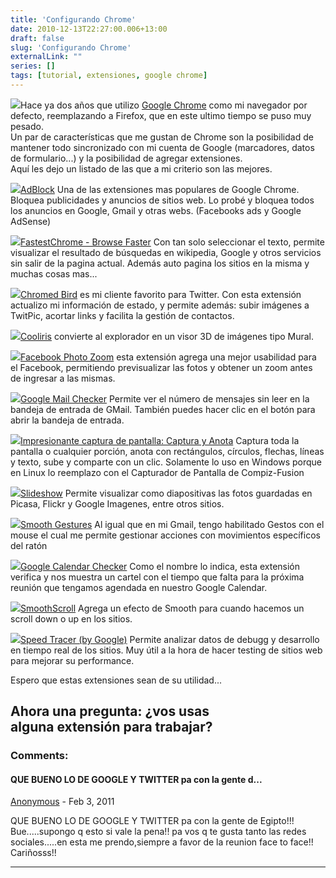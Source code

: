 ```yaml
---
title: 'Configurando Chrome'
date: 2010-12-13T22:27:00.006+13:00
draft: false
slug: 'Configurando Chrome'
externalLink: ""
series: []
tags: [tutorial, extensiones, google chrome]
---
```


[![](http://3.bp.blogspot.com/_YgRWyZGNN_Y/TQXdHiJPS9I/AAAAAAAAJXU/YsPdNKyzXyM/s1600/screenshot32.png)](http://3.bp.blogspot.com/_YgRWyZGNN_Y/TQXdHiJPS9I/AAAAAAAAJXU/YsPdNKyzXyM/s1600/screenshot32.png)Hace ya dos años que utilizo [Google Chrome](http://www.google.com/chrome?hl=es) como mi navegador por defecto, reemplazando a Firefox, que en este ultimo tiempo se puso muy pesado.  
Un par de características que me gustan de Chrome son la posibilidad de mantener todo sincronizado con mi cuenta de Google (marcadores, datos de formulario...) y la posibilidad de agregar extensiones.  
Aquí les dejo un listado de las que a mi criterio son las mejores.  
  
  

[![](http://1.bp.blogspot.com/_YgRWyZGNN_Y/TQXZDcvEJRI/AAAAAAAAJWM/7RvYeQFWZHE/s1600/screenshot14.png)](http://1.bp.blogspot.com/_YgRWyZGNN_Y/TQXZDcvEJRI/AAAAAAAAJWM/7RvYeQFWZHE/s1600/screenshot14.png)[AdBlock](https://chrome.google.com/extensions/detail/gighmmpiobklfepjocnamgkkbiglidom) Una de las extensiones mas populares de Google Chrome. Bloquea publicidades y anuncios de sitios web. Lo probé y bloquea todos los anuncios en Google, Gmail y otras webs. (Facebooks ads y Google AdSense)

  

[![](http://2.bp.blogspot.com/_YgRWyZGNN_Y/TQXZFeG8ruI/AAAAAAAAJWk/qNt4vKBSBwQ/s1600/screenshot20.png)](http://2.bp.blogspot.com/_YgRWyZGNN_Y/TQXZFeG8ruI/AAAAAAAAJWk/qNt4vKBSBwQ/s1600/screenshot20.png)[FastestChrome - Browse Faster](https://chrome.google.com/extensions/detail/mmffncokckfccddfenhkhnllmlobdahm) Con tan solo seleccionar el texto, permite visualizar el resultado de búsquedas en wikipedia, Google y otros servicios sin salir de la pagina actual. Además auto pagina los sitios en la misma y muchas cosas mas...

  

[![](http://1.bp.blogspot.com/_YgRWyZGNN_Y/TQXZECK07sI/AAAAAAAAJWU/7OeHm01jp2c/s1600/screenshot16.png)](http://1.bp.blogspot.com/_YgRWyZGNN_Y/TQXZECK07sI/AAAAAAAAJWU/7OeHm01jp2c/s1600/screenshot16.png)[Chromed Bird](https://chrome.google.com/extensions/detail/encaiiljifbdbjlphpgpiimidegddhic) es mi cliente favorito para Twitter. Con esta extensión actualizo mi información de estado, y permite además: subir imágenes a TwitPic, acortar links y facilita la gestión de contactos.

  
  

![](http://3.bp.blogspot.com/_YgRWyZGNN_Y/TQXZEYwMeMI/AAAAAAAAJWY/EKwl7wNaxy8/s1600/screenshot17.png)[Cooliris](https://chrome.google.com/extensions/detail/noocneohefmdhonidldnlhaainpiomkp) convierte al explorador en un visor 3D de imágenes tipo Mural.

  

[![](http://3.bp.blogspot.com/_YgRWyZGNN_Y/TQXZFOy26hI/AAAAAAAAJWg/k_u26Ta3UOs/s1600/screenshot19.png)](http://3.bp.blogspot.com/_YgRWyZGNN_Y/TQXZFOy26hI/AAAAAAAAJWg/k_u26Ta3UOs/s1600/screenshot19.png)[Facebook Photo Zoom](https://chrome.google.com/extensions/detail/elioihkkcdgakfbahdoddophfngopipi) esta extensión agrega una mejor usabilidad para el Facebook, permitiendo previsualizar las fotos y obtener un zoom antes de ingresar a las mismas.

  

[![](http://4.bp.blogspot.com/_YgRWyZGNN_Y/TQXZGNZ7WaI/AAAAAAAAJWs/IDhjiCcouqE/s1600/screenshot22.png)](http://4.bp.blogspot.com/_YgRWyZGNN_Y/TQXZGNZ7WaI/AAAAAAAAJWs/IDhjiCcouqE/s1600/screenshot22.png)[Google Mail Checker](https://chrome.google.com/extensions/detail/mihcahmgecmbnbcchbopgniflfhgnkff) Permite ver el número de mensajes sin leer en la bandeja de entrada de GMail. También puedes hacer clic en el botón para abrir la bandeja de entrada.

  

[![](http://4.bp.blogspot.com/_YgRWyZGNN_Y/TQXZHaRo4NI/AAAAAAAAJWw/aK2dm8Nub2Y/s1600/screenshot23.png)](http://4.bp.blogspot.com/_YgRWyZGNN_Y/TQXZHaRo4NI/AAAAAAAAJWw/aK2dm8Nub2Y/s1600/screenshot23.png)[Impresionante captura de pantalla: Captura y Anota](https://chrome.google.com/extensions/detail/alelhddbbhepgpmgidjdcjakblofbmce) Captura toda la pantalla o cualquier porción, anota con rectángulos, círculos, flechas, líneas y texto, sube y comparte con un clic. Solamente lo uso en Windows porque en Linux lo reemplazo con el Capturador de Pantalla de Compiz-Fusion

  

[![](http://3.bp.blogspot.com/_YgRWyZGNN_Y/TQXZH9KINFI/AAAAAAAAJW0/kdH2Q_tqWAQ/s1600/screenshot24.png)](http://3.bp.blogspot.com/_YgRWyZGNN_Y/TQXZH9KINFI/AAAAAAAAJW0/kdH2Q_tqWAQ/s1600/screenshot24.png)[Slideshow](https://chrome.google.com/extensions/detail/hijbjhjjipenfibfbleadidijdimlpmk) Permite visualizar como diapositivas las fotos guardadas en Picasa, Flickr y Google Imagenes, entre otros sitios.

  

[![](http://4.bp.blogspot.com/_YgRWyZGNN_Y/TQXZIPHdIDI/AAAAAAAAJW4/vKG_xbkmKYA/s1600/screenshot25.png)](http://4.bp.blogspot.com/_YgRWyZGNN_Y/TQXZIPHdIDI/AAAAAAAAJW4/vKG_xbkmKYA/s1600/screenshot25.png)[Smooth Gestures](https://chrome.google.com/extensions/detail/lfkgmnnajiljnolcgolmmgnecgldgeld) Al igual que en mi Gmail, tengo habilitado Gestos con el mouse el cual me permite gestionar acciones con movimientos específicos del ratón

  

[![](http://4.bp.blogspot.com/_YgRWyZGNN_Y/TQXZkgJqDoI/AAAAAAAAJXM/OdVNCTgYboM/s1600/screenshot31.png)](http://4.bp.blogspot.com/_YgRWyZGNN_Y/TQXZkgJqDoI/AAAAAAAAJXM/OdVNCTgYboM/s1600/screenshot31.png)[Google Calendar Checker](https://chrome.google.com/extensions/detail/ookhcbgokankfmjafalglpofmolfopek) Como el nombre lo indica, esta extensión verifica y nos muestra un cartel con el tiempo que falta para la próxima reunión que tengamos agendada en nuestro Google Calendar.

  

[![](http://3.bp.blogspot.com/_YgRWyZGNN_Y/TQXZIvhLqAI/AAAAAAAAJW8/aaZ_WjguNBE/s1600/screenshot26.png)](http://3.bp.blogspot.com/_YgRWyZGNN_Y/TQXZIvhLqAI/AAAAAAAAJW8/aaZ_WjguNBE/s1600/screenshot26.png)[SmoothScroll](https://chrome.google.com/extensions/detail/cccpiddacjljmfbbgeimpelpndgpoknn) Agrega un efecto de Smooth para cuando hacemos un scroll down o up en los sitios.

  

[![](http://1.bp.blogspot.com/_YgRWyZGNN_Y/TQXZJEi_EiI/AAAAAAAAJXA/HnBYf3htxQs/s1600/screenshot27.png)](http://1.bp.blogspot.com/_YgRWyZGNN_Y/TQXZJEi_EiI/AAAAAAAAJXA/HnBYf3htxQs/s1600/screenshot27.png)[Speed Tracer (by Google)](https://chrome.google.com/extensions/detail/ognampngfcbddbfemdapefohjiobgbdl) Permite analizar datos de debugg y desarrollo en tiempo real de los sitios. Muy útil a la hora de hacer testing de sitios web para mejorar su performance.

  

  

Espero que estas extensiones sean de su utilidad...

Ahora una pregunta: ¿vos usas alguna extensión para trabajar?
---
### Comments:
#### QUE BUENO LO DE GOOGLE Y TWITTER pa con la gente d...
[Anonymous]( "noreply@blogger.com") - <time datetime="2011-02-10T15:17:17.248+13:00">Feb 3, 2011</time>

QUE BUENO LO DE GOOGLE Y TWITTER pa con la gente de Egipto!!! Bue.....supongo q esto si vale la pena!! pa vos q te gusta tanto las redes sociales.....en esta me prendo,siempre a favor de la reunion face to face!! Cariñosss!!
<hr />
